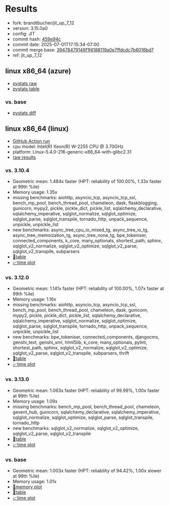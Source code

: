 # Results

- fork: brandtbucher/jit_up_7_12
- version: 3.15.0a0
- config: JIT
- commit hash: [459e94c](https://github.com/brandtbucher/cpython/commit/459e94c)
- commit date: 2025-07-01T17:15:34-07:00
- commit merge base: [39478479146f1f4188119a0e7ffdcdc7b6016bd7](https://github.com/python/cpython/commit/39478479146f1f4188119a0e7ffdcdc7b6016bd7)
- ref: jit_up_7_12

## linux x86_64 (azure)

- [pystats raw](bm-20250701-azure-x86_64-brandtbucher-jit_up_7_12-3.15.0a0-459e94c-pystats.json)
- [pystats table](bm-20250701-azure-x86_64-brandtbucher-jit_up_7_12-3.15.0a0-459e94c-pystats.md)

### vs. base

- [pystats diff](bm-20250701-azure-x86_64-brandtbucher-jit_up_7_12-3.15.0a0-459e94c-pystats-vs-base.md)

## linux x86_64 (linux)

- [GitHub Action run](https://github.com/faster-cpython/benchmarking/actions/runs/16013349490)
- cpu model: Intel(R) Xeon(R) W-2255 CPU @ 3.70GHz
- platform: Linux-5.4.0-216-generic-x86_64-with-glibc2.31
- [raw results](bm-20250701-linux-x86_64-brandtbucher-jit_up_7_12-3.15.0a0-459e94c.json)

### vs. 3.10.4

- Geometric mean: 1.484x faster (HPT: reliability of 100.00%, 1.33x faster at 99th %ile)
- Memory usage: 1.35x
- missing benchmarks: aiohttp, asyncio_tcp, asyncio_tcp_ssl, bench_mp_pool, bench_thread_pool, chameleon, dask, flaskblogging, gunicorn, mypy2, pickle, pickle_dict, pickle_list, sqlalchemy_declarative, sqlalchemy_imperative, sqlglot_normalize, sqlglot_optimize, sqlglot_parse, sqlglot_transpile, tornado_http, unpack_sequence, unpickle, unpickle_list
- new benchmarks: async_tree_cpu_io_mixed_tg, async_tree_io_tg, async_tree_memoization_tg, async_tree_none_tg, bpe_tokeniser, connected_components, k_core, many_optionals, shortest_path, sphinx, sqlglot_v2_normalize, sqlglot_v2_optimize, sqlglot_v2_parse, sqlglot_v2_transpile, subparsers
- [📄table](bm-20250701-linux-x86_64-brandtbucher-jit_up_7_12-3.15.0a0-459e94c-vs-3.10.4.md)
- [📈time plot](bm-20250701-linux-x86_64-brandtbucher-jit_up_7_12-3.15.0a0-459e94c-vs-3.10.4.svg)

### vs. 3.12.0

- Geometric mean: 1.141x faster (HPT: reliability of 100.00%, 1.07x faster at 99th %ile)
- Memory usage: 1.16x
- missing benchmarks: aiohttp, asyncio_tcp, asyncio_tcp_ssl, bench_mp_pool, bench_thread_pool, chameleon, dask, gunicorn, mypy2, pickle, pickle_dict, pickle_list, sqlalchemy_declarative, sqlalchemy_imperative, sqlglot_normalize, sqlglot_optimize, sqlglot_parse, sqlglot_transpile, tornado_http, unpack_sequence, unpickle, unpickle_list
- new benchmarks: bpe_tokeniser, connected_components, djangocms, genshi_text, genshi_xml, html5lib, k_core, many_optionals, pylint, shortest_path, sphinx, sqlglot_v2_normalize, sqlglot_v2_optimize, sqlglot_v2_parse, sqlglot_v2_transpile, subparsers, thrift
- [📄table](bm-20250701-linux-x86_64-brandtbucher-jit_up_7_12-3.15.0a0-459e94c-vs-3.12.0.md)
- [📈time plot](bm-20250701-linux-x86_64-brandtbucher-jit_up_7_12-3.15.0a0-459e94c-vs-3.12.0.svg)

### vs. 3.13.0

- Geometric mean: 1.063x faster (HPT: reliability of 99.99%, 1.00x faster at 99th %ile)
- Memory usage: 1.09x
- missing benchmarks: bench_mp_pool, bench_thread_pool, chameleon, gevent_hub, gunicorn, sqlalchemy_declarative, sqlalchemy_imperative, sqlglot_normalize, sqlglot_optimize, sqlglot_parse, sqlglot_transpile, tornado_http
- new benchmarks: sqlglot_v2_normalize, sqlglot_v2_optimize, sqlglot_v2_parse, sqlglot_v2_transpile
- [📄table](bm-20250701-linux-x86_64-brandtbucher-jit_up_7_12-3.15.0a0-459e94c-vs-3.13.0.md)
- [📈time plot](bm-20250701-linux-x86_64-brandtbucher-jit_up_7_12-3.15.0a0-459e94c-vs-3.13.0.svg)

### vs. base

- Geometric mean: 1.003x faster (HPT: reliability of 94.42%, 1.00x slower at 99th %ile)
- Memory usage: 1.01x
- [🧠memory plot](bm-20250701-linux-x86_64-brandtbucher-jit_up_7_12-3.15.0a0-459e94c-vs-base-mem.svg)
- [📄table](bm-20250701-linux-x86_64-brandtbucher-jit_up_7_12-3.15.0a0-459e94c-vs-base.md)
- [📈time plot](bm-20250701-linux-x86_64-brandtbucher-jit_up_7_12-3.15.0a0-459e94c-vs-base.svg)

